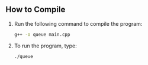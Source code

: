 ## How to Compile

1. Run the following command to compile the program:
   ```bash
   g++ -o queue main.cpp
   
2. To run the program, type:
    ```bash
   ./queue

